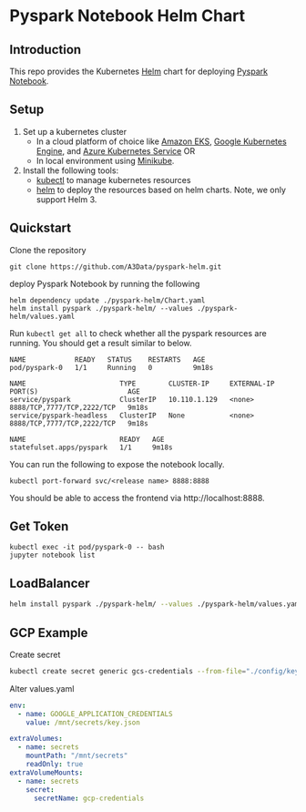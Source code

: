 # Pyspark Notebook Helm Chart

## Introduction
This repo provides 
the Kubernetes [Helm](https://helm.sh/) chart for deploying 
[Pyspark Notebook](https://hub.docker.com/r/jupyter/pyspark-notebook).

## Setup
1. Set up a kubernetes cluster
   - In a cloud platform of choice like [Amazon EKS](https://aws.amazon.com/eks), 
     [Google Kubernetes Engine](https://cloud.google.com/kubernetes-engine), 
     and [Azure Kubernetes Service](https://azure.microsoft.com/en-us/services/kubernetes-service/) OR
   - In local environment using [Minikube](https://minikube.sigs.k8s.io/docs/).
2. Install the following tools: 
   - [kubectl](https://kubernetes.io/docs/tasks/tools/) to manage kubernetes resources
   - [helm](https://helm.sh/docs/intro/install/) to deploy the resources based on helm charts. 
     Note, we only support Helm 3.
   
## Quickstart

Clone the repository

```(shell)
git clone https://github.com/A3Data/pyspark-helm.git
```

deploy Pyspark Notebook by running the following

```(shell)
helm dependency update ./pyspark-helm/Chart.yaml
helm install pyspark ./pyspark-helm/ --values ./pyspark-helm/values.yaml
```

Run `kubectl get all` to check whether all the pyspark resources are running. You should get a result similar to below.

```
NAME            READY   STATUS    RESTARTS   AGE
pod/pyspark-0   1/1     Running   0          9m18s

NAME                       TYPE        CLUSTER-IP     EXTERNAL-IP   PORT(S)                      AGE
service/pyspark            ClusterIP   10.110.1.129   <none>        8888/TCP,7777/TCP,2222/TCP   9m18s
service/pyspark-headless   ClusterIP   None           <none>        8888/TCP,7777/TCP,2222/TCP   9m18s

NAME                       READY   AGE
statefulset.apps/pyspark   1/1     9m18s
```

You can run the following to expose the notebook locally. 

```(shell)
kubectl port-forward svc/<release name> 8888:8888
```

You should be able to access the frontend via http://localhost:8888. 

## Get Token

```(shell)
kubectl exec -it pod/pyspark-0 -- bash
jupyter notebook list
```

## LoadBalancer

```sh
helm install pyspark ./pyspark-helm/ --values ./pyspark-helm/values.yaml --set service.type=LoadBalancer
```

## GCP Example

Create secret
```sh
kubectl create secret generic gcs-credentials --from-file="./config/key.json"
```
Alter values.yaml

```yaml
env: 
  - name: GOOGLE_APPLICATION_CREDENTIALS
    value: /mnt/secrets/key.json

extraVolumes: 
  - name: secrets
    mountPath: "/mnt/secrets"
    readOnly: true
extraVolumeMounts: 
  - name: secrets
    secret:
      secretName: gcp-credentials
```